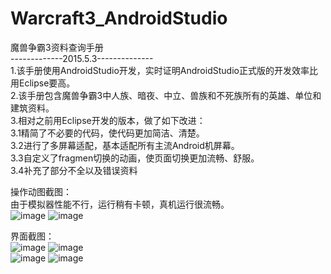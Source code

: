 # Warcraft3_AndroidStudio
魔兽争霸3资料查询手册   
-------------2015.5.3--------------  
1.该手册使用AndroidStudio开发，实时证明AndroidStudio正式版的开发效率比用Eclipse要高。  
2.该手册包含魔兽争霸3中人族、暗夜、中立、兽族和不死族所有的英雄、单位和建筑资料。  
3.相对之前用Eclipse开发的版本，做了如下改进：  
3.1精简了不必要的代码，使代码更加简洁、清楚。  
3.2进行了多屏幕适配，基本适配所有主流Android机屏幕。  
3.3自定义了fragmen切换的动画，使页面切换更加流畅、舒服。  
3.4补充了部分不全以及错误资料
  
操作动图截图：  
由于模拟器性能不行，运行稍有卡顿，真机运行很流畅。  
![image](http://ww4.sinaimg.cn/bmiddle/7c6ed26egw1err7e9vi5cg20al0ikhdt.gif)
![image](http://ww1.sinaimg.cn/bmiddle/7c6ed26egw1err7ebbvvfg20al0ikwp2.gif)  
  
  
界面截图：   
![image](http://ww3.sinaimg.cn/bmiddle/7c6ed26egw1err57ympnxj20u01hck5f.jpg)
![image](http://ww3.sinaimg.cn/bmiddle/7c6ed26egw1err58088uvj20u01hcahh.jpg)   
![image](http://ww3.sinaimg.cn/bmiddle/7c6ed26egw1err582e6bgj20u01hch5y.jpg)
![image](http://ww2.sinaimg.cn/bmiddle/7c6ed26egw1err584umovj20u01hckbe.jpg)


